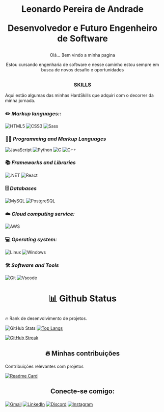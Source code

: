 # <p align="center"> Leonardo Pereira de Andrade </p><p align="center"> Desenvolvedor e Futuro Engenheiro de Software </p> 
<p align="center"> Olá... Bem vindo a minha pagina </p>

<p align="center">Estou cursando engenharia de software e nesse caminho estou sempre em busca de novos desafio e oportunidades</p>

##
### <p align="center"><b>SKILLS</b>

<p>Aqui estão algumas das minhas HardSkills que adquiri com o decorrer da minha jornada.</P>

###  ✏️ <b><i>Markup languages:: </i></b>
![HTML5](https://img.shields.io/badge/HTML5-E34F26?style=for-the-badge&logo=html5&logoColor=white) ![CSS3](https://img.shields.io/badge/CSS3-1572B6?style=for-the-badge&logo=css3&logoColor=white) ![Sass](https://img.shields.io/badge/Sass-000?style=for-the-badge&logo=sass)

### 👨‍💻 <b><i>Programming and Markup Languages</i></b>

![JavaScript](https://img.shields.io/badge/JavaScript-F7DF1E?style=for-the-badge&logo=javascript&logoColor=black) ![Python](https://img.shields.io/badge/python-3670A0?style=for-the-badge&logo=python&logoColor=ffdd54) ![C](https://img.shields.io/badge/C-00599C?style=for-the-badge&logo=c&logoColor=white) ![C++](https://img.shields.io/badge/C%2B%2B-00599C?style=for-the-badge&logo=c%2B%2B&logoColor=white)

###  📚 <b><i> Frameworks and Libraries</i></b>

![.NET](https://img.shields.io/badge/.NET-5C2D91?style=for-the-badge&logo=.net&logoColor=white) ![React](https://img.shields.io/badge/React-20232A?style=for-the-badge&logo=react&logoColor=61DAFB)

### 🗄️ <b><i>Databases </i></b>

![MySQL](https://img.shields.io/badge/MySQL-00000F?style=for-the-badge&logo=mysql&logoColor=white) ![PostgreSQL](https://img.shields.io/badge/PostgreSQL-000?style=for-the-badge&logo=postgresql)

### ☁️ <b><i>Cloud computing service:</i></b>

![AWS](https://img.shields.io/badge/AWS-000.svg?style=for-the-badge&logo=amazon-aws&logoColor=white)

### 💻 <b><i>Operating system: </i></b>

![Linux](https://img.shields.io/badge/Linux-000?style=for-the-badge&logo=linux&logoColor=FCC624) ![Windows](https://img.shields.io/badge/Windows-000?style=for-the-badge&logo=windows&logoColor=2CA5E0)

### 🛠️ <b><i> Software and Tools </i></b> 

![Git](https://img.shields.io/badge/GIT-E44C30?style=for-the-badge&logo=git&logoColor=white) ![Vscode](https://img.shields.io/badge/Vscode-007ACC?style=for-the-badge&logo=visual-studio-code&logoColor=white)

##

#  <p align="center">📊 Github Status</p>

<p> 🔥 Rank de desenvolvimento de projetos.</p>

<p align="center">

![GitHub Stats](https://github-readme-stats.vercel.app/api?username=Leonardo-PA&show_icons=true&theme=neon&include_all_commits-true&count_&hide_title=true) [![Top Langs](https://github-readme-stats.vercel.app/api/top-langs/?username=Leonardo-PA&theme=neon&layout=compact)](https://github.com/anuraghazra/github-readme-stats/blob/master/themes/README.md)

</p>

[![GitHub Streak](https://streak-stats.demolab.com/?user=Leonardo-PA&theme=neon&background=000&border=30A3DC&dates=FFF)](https://git.io/streak-stats)

## <b><p align="center"> 🔥 Minhas contribuições</p></b>

<p>Contribuições relevantes com projetos</p> 

[![Readme Card](https://github-readme-stats.vercel.app/api/pin/?username=Leonardo-PA&repo=dio-lab-open-source&theme=neon)](https://github.com/Leonardo-PA/dio-lab-open-source)

## <b><p align="center"> Conecte-se comigo:</p></b>

[![Gmail](https://img.shields.io/badge/Gmail-333333?style=for-the-badge&logo=gmail&logoColor=red)](mailto:=leopdeandrade@gmail.com) 
[![LinkedIn](https://img.shields.io/badge/LinkedIn-0077B5?style=for-the-badge&logo=linkedin&logoColor=white)](https://www.linkedin.com/in/leonardo-pereira-de-andrade/) [![Discord](https://img.shields.io/badge/Discord-7289DA?style=for-the-badge&logo=discord&logoColor=white)](https://discord.com/channels/@orion1175/) [![Instagram](https://img.shields.io/badge/-Instagram-%23E4405F?style=for-the-badge&logo=instagram&logoColor=white)](https://www.instagram.com/leo.peandrande/)


